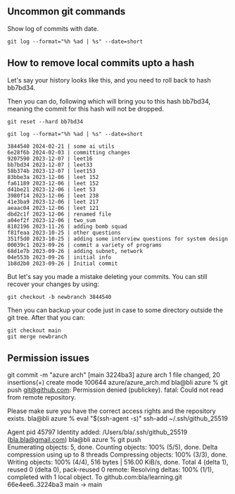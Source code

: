 ## Uncommon git commands

Show log of commits with date.

```
git log --format="%h %ad | %s" --date=short
```

## How to remove local commits upto a hash

Let's say your history looks like this, and you need to roll back to hash bb7bd34. 

Then you can do, following which will bring you to this hash bb7bd34, meaning the commit for this hash will not be dropped.

```
git reset --hard bb7bd34
```


```
git log --format="%h %ad | %s" --date=short
```

```
3844540 2024-02-21 | some ai utils
6e28f6b 2024-02-03 | committing changes
9207590 2023-12-07 | leet16
bb7bd34 2023-12-07 | leet33
58b374b 2023-12-07 | leet153
83bbe3a 2023-12-06 | leet 152
fa61189 2023-12-06 | leet 152
d41be21 2023-12-06 | leet 53
3980f14 2023-12-06 | leet 238
41e3ba9 2023-12-06 | leet 217
aeaac04 2023-12-06 | leet 121
dbd2c1f 2023-12-06 | renamed file
a04ef2f 2023-12-06 | two_sum
8102196 2023-11-26 | adding bomb squad
f81feaa 2023-10-25 | other questions
351f5d0 2023-10-25 | adding some interview questions for system design
00039c1 2023-09-26 | commit a variety of programs
68d1e7b 2023-09-26 | adding subnet, network
04e553b 2023-09-26 | initial info
1b8d2b0 2023-09-26 | Initial commit
```

But let's say you made a mistake deleting your commits. You can still recover your changes by using:

```
git checkout -b newbranch 3844540
```

Then you can backup your code just in case to some directory outside the git tree. After that you can:

```
git checkout main
git merge newbranch
```

## Permission issues

git commit -m "azure arch"
[main 3224ba3] azure arch
 1 file changed, 20 insertions(+)
 create mode 100644 azure/azure_arch.md
bla@bli azure % git push
git@github.com: Permission denied (publickey).
fatal: Could not read from remote repository.

Please make sure you have the correct access rights
and the repository exists.
bla@bli azure % eval "$(ssh-agent -s)"
ssh-add ~/.ssh/github_25519

Agent pid 45797
Identity added: /Users/bla/.ssh/github_25519 (bla.bla@gmail.com)
bla@bli azure % git push              
Enumerating objects: 5, done.
Counting objects: 100% (5/5), done.
Delta compression using up to 8 threads
Compressing objects: 100% (3/3), done.
Writing objects: 100% (4/4), 516 bytes | 516.00 KiB/s, done.
Total 4 (delta 1), reused 0 (delta 0), pack-reused 0
remote: Resolving deltas: 100% (1/1), completed with 1 local object.
To github.com:bla/learning.git
   66e4ee6..3224ba3  main -> main

